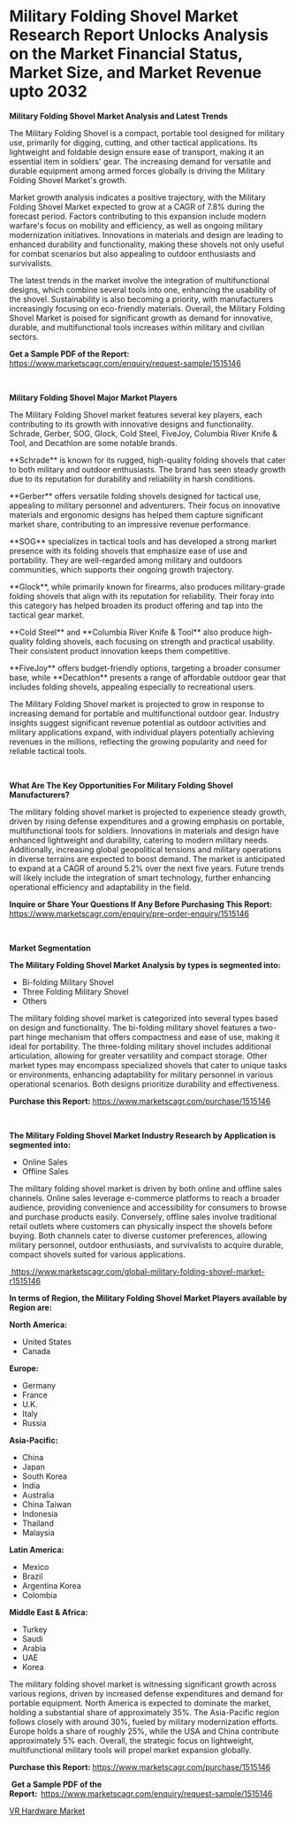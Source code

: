 <p><h1>Military Folding Shovel Market Research Report Unlocks Analysis on the Market Financial Status, Market Size, and Market Revenue upto 2032</h1></p><p><strong>Military Folding Shovel Market Analysis and Latest Trends</strong></p>
<p><p>The Military Folding Shovel is a compact, portable tool designed for military use, primarily for digging, cutting, and other tactical applications. Its lightweight and foldable design ensure ease of transport, making it an essential item in soldiers' gear. The increasing demand for versatile and durable equipment among armed forces globally is driving the Military Folding Shovel Market's growth.</p><p>Market growth analysis indicates a positive trajectory, with the Military Folding Shovel Market expected to grow at a CAGR of 7.8% during the forecast period. Factors contributing to this expansion include modern warfare's focus on mobility and efficiency, as well as ongoing military modernization initiatives. Innovations in materials and design are leading to enhanced durability and functionality, making these shovels not only useful for combat scenarios but also appealing to outdoor enthusiasts and survivalists.</p><p>The latest trends in the market involve the integration of multifunctional designs, which combine several tools into one, enhancing the usability of the shovel. Sustainability is also becoming a priority, with manufacturers increasingly focusing on eco-friendly materials. Overall, the Military Folding Shovel Market is poised for significant growth as demand for innovative, durable, and multifunctional tools increases within military and civilian sectors.</p></p>
<p><strong>Get a Sample PDF of the Report:&nbsp;</strong> <a href="https://www.marketscagr.com/enquiry/request-sample/1515146?utm_campaign=2650&utm_medium=2&utm_source=Github&utm_content=ia&utm_term=05042025&utm_id=military-folding-shovel">https://www.marketscagr.com/enquiry/request-sample/1515146</a></p>
<p>&nbsp;</p>
<p><strong>Military Folding Shovel Major Market Players</strong></p>
<p><p>The Military Folding Shovel market features several key players, each contributing to its growth with innovative designs and functionality. Schrade, Gerber, SOG, Glock, Cold Steel, FiveJoy, Columbia River Knife & Tool, and Decathlon are some notable brands.</p><p>**Schrade** is known for its rugged, high-quality folding shovels that cater to both military and outdoor enthusiasts. The brand has seen steady growth due to its reputation for durability and reliability in harsh conditions.</p><p>**Gerber** offers versatile folding shovels designed for tactical use, appealing to military personnel and adventurers. Their focus on innovative materials and ergonomic designs has helped them capture significant market share, contributing to an impressive revenue performance.</p><p>**SOG** specializes in tactical tools and has developed a strong market presence with its folding shovels that emphasize ease of use and portability. They are well-regarded among military and outdoors communities, which supports their ongoing growth trajectory.</p><p>**Glock**, while primarily known for firearms, also produces military-grade folding shovels that align with its reputation for reliability. Their foray into this category has helped broaden its product offering and tap into the tactical gear market.</p><p>**Cold Steel** and **Columbia River Knife & Tool** also produce high-quality folding shovels, each focusing on strength and practical usability. Their consistent product innovation keeps them competitive.</p><p>**FiveJoy** offers budget-friendly options, targeting a broader consumer base, while **Decathlon** presents a range of affordable outdoor gear that includes folding shovels, appealing especially to recreational users.</p><p>The Military Folding Shovel market is projected to grow in response to increasing demand for portable and multifunctional outdoor gear. Industry insights suggest significant revenue potential as outdoor activities and military applications expand, with individual players potentially achieving revenues in the millions, reflecting the growing popularity and need for reliable tactical tools.</p></p>
<p>&nbsp;</p>
<p><strong>What Are The Key Opportunities For Military Folding Shovel Manufacturers?</strong></p>
<p><p>The military folding shovel market is projected to experience steady growth, driven by rising defense expenditures and a growing emphasis on portable, multifunctional tools for soldiers. Innovations in materials and design have enhanced lightweight and durability, catering to modern military needs. Additionally, increasing global geopolitical tensions and military operations in diverse terrains are expected to boost demand. The market is anticipated to expand at a CAGR of around 5.2% over the next five years. Future trends will likely include the integration of smart technology, further enhancing operational efficiency and adaptability in the field.</p></p>
<p><strong>Inquire or Share Your Questions If Any Before Purchasing This Report:</strong> <a href="https://www.marketscagr.com/enquiry/pre-order-enquiry/1515146?utm_campaign=2650&utm_medium=2&utm_source=Github&utm_content=ia&utm_term=05042025&utm_id=military-folding-shovel">https://www.marketscagr.com/enquiry/pre-order-enquiry/1515146</a></p>
<p>&nbsp;</p>
<p><strong>Market Segmentation</strong></p>
<p><strong>The Military Folding Shovel Market Analysis by types is segmented into:</strong></p>
<p><ul><li>Bi-folding Military Shovel</li><li>Three Folding Military Shovel</li><li>Others</li></ul></p>
<p><p>The military folding shovel market is categorized into several types based on design and functionality. The bi-folding military shovel features a two-part hinge mechanism that offers compactness and ease of use, making it ideal for portability. The three-folding military shovel includes additional articulation, allowing for greater versatility and compact storage. Other market types may encompass specialized shovels that cater to unique tasks or environments, enhancing adaptability for military personnel in various operational scenarios. Both designs prioritize durability and effectiveness.</p></p>
<p><strong>Purchase this Report:&nbsp;</strong><a href="https://www.marketscagr.com/purchase/1515146?utm_campaign=2650&utm_medium=2&utm_source=Github&utm_content=ia&utm_term=05042025&utm_id=military-folding-shovel">https://www.marketscagr.com/purchase/1515146</a></p>
<p>&nbsp;</p>
<p><strong>The Military Folding Shovel Market Industry Research by Application is segmented into:</strong></p>
<p><ul><li>Online Sales</li><li>Offline Sales</li></ul></p>
<p><p>The military folding shovel market is driven by both online and offline sales channels. Online sales leverage e-commerce platforms to reach a broader audience, providing convenience and accessibility for consumers to browse and purchase products easily. Conversely, offline sales involve traditional retail outlets where customers can physically inspect the shovels before buying. Both channels cater to diverse customer preferences, allowing military personnel, outdoor enthusiasts, and survivalists to acquire durable, compact shovels suited for various applications.</p></p>
<p><a href="https://www.marketscagr.com/global-military-folding-shovel-market-r1515146?utm_campaign=2650&utm_medium=2&utm_source=Github&utm_content=ia&utm_term=05042025&utm_id=military-folding-shovel">&nbsp;https://www.marketscagr.com/global-military-folding-shovel-market-r1515146</a></p>
<p><strong>In terms of Region, the Military Folding Shovel Market Players available by Region are:</strong></p>
<p>
    <p> <strong> North America: </strong>
        <ul>
            <li>United States</li>
            <li>Canada</li>
        </ul>
        </p> 
    <p> <strong> Europe: </strong>
        <ul>
            <li>Germany</li>
            <li>France</li>
            <li>U.K.</li>
            <li>Italy</li>
            <li>Russia</li>
        </ul>
        </p> 
    <p> <strong> Asia-Pacific: </strong>
        <ul>
            <li>China</li>
            <li>Japan</li>
            <li>South Korea</li>
            <li>India</li>
            <li>Australia</li>
            <li>China Taiwan</li>
            <li>Indonesia</li>
            <li>Thailand</li>
            <li>Malaysia</li>
        </ul>
        </p> 
    <p> <strong> Latin America: </strong>
        <ul>
            <li>Mexico</li>
            <li>Brazil</li>
            <li>Argentina Korea</li>
            <li>Colombia</li>
        </ul>
        </p> 
    <p> <strong> Middle East & Africa: </strong>
        <ul>
            <li>Turkey</li>
            <li>Saudi</li>
            <li>Arabia</li>
            <li>UAE</li>
            <li>Korea</li>
        </ul>
    </p>
    </p>
<p><p>The military folding shovel market is witnessing significant growth across various regions, driven by increased defense expenditures and demand for portable equipment. North America is expected to dominate the market, holding a substantial share of approximately 35%. The Asia-Pacific region follows closely with around 30%, fueled by military modernization efforts. Europe holds a share of roughly 25%, while the USA and China contribute approximately 5% each. Overall, the strategic focus on lightweight, multifunctional military tools will propel market expansion globally.</p></p>
<p><strong>Purchase this Report: </strong><a href="https://www.marketscagr.com/purchase/1515146?utm_campaign=2650&utm_medium=2&utm_source=Github&utm_content=ia&utm_term=05042025&utm_id=military-folding-shovel">https://www.marketscagr.com/purchase/1515146</a></p>
<p>&nbsp;<strong>Get a Sample PDF of the Report:&nbsp;&nbsp;</strong><a href="https://www.marketscagr.com/enquiry/request-sample/1515146?utm_campaign=2650&utm_medium=2&utm_source=Github&utm_content=ia&utm_term=05042025&utm_id=military-folding-shovel">https://www.marketscagr.com/enquiry/request-sample/1515146</a></p>
<p><strong></strong></p>
<p><p><a href="https://github.com/ccreola81/Market-Research-Report-List-1/blob/main/vr-hardware-market.md?utm_campaign=2650&utm_medium=2&utm_source=Github&utm_content=ia&utm_term=05042025&utm_id=military-folding-shovel">VR Hardware Market</a></p></p>